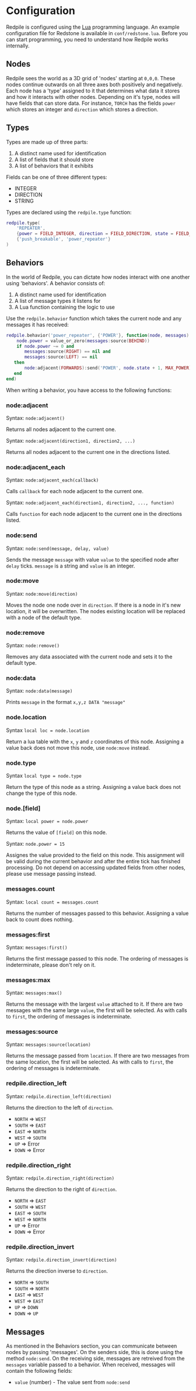 Configuration
=============

Redpile is configured using the [Lua](http://www.lua.org/start.html) programming language.
An example configuration file for Redstone is available in `conf/redstone.lua`.
Before you can start programming, you need to understand how Redpile works internally.

Nodes
-----

Redpile sees the world as a 3D grid of 'nodes' starting at `0,0,0`.
These nodes continue outwards on all three axes both positively and negatively.
Each node has a 'type' assigned to it that determines what data it stores and
how it interacts with other nodes.
Depending on it's type, nodes will have fields that can store data.
For instance, `TORCH` has the fields `power` which stores an integer and
`direction` which stores a direction.

Types
-----

Types are made up of three parts:

1. A distinct name used for identification
2. A list of fields that it should store
3. A list of behaviors that it exhibits

Fields can be one of three different types:

* INTEGER
* DIRECTION
* STRING

Types are declared using the `redpile.type` function:

~~~lua
redpile.type(
    'REPEATER',
    {power = FIELD_INTEGER, direction = FIELD_DIRECTION, state = FIELD_INTEGER},
    {'push_breakable', 'power_repeater'}
)
~~~

Behaviors
---------

In the world of Redpile, you can dictate how nodes interact with one another using 'behaviors'.
A behavior consists of:

1. A distinct name used for identification
2. A list of message types it listens for
3. A Lua function containing the logic to use

Use the `redpile.behavior` function which takes the current node and any messages it has received:

~~~lua
redpile.behavior('power_repeater', {'POWER'}, function(node, messages)
    node.power = value_or_zero(messages:source(BEHIND))
    if node.power ~= 0 and
       messages:source(RIGHT) == nil and
       messages:source(LEFT) == nil
   then
       node:adjacent(FORWARDS):send('POWER', node.state + 1, MAX_POWER)
   end
end)
~~~

When writing a behavior, you have access to the following functions:

### node:adjacent

Syntax: `node:adjacent()`

Returns all nodes adjacent to the current one.

Syntax: `node:adjacent(direction1, direction2, ...)`

Returns all nodes adjacent to the current one in the directions listed.

### node:adjacent_each

Syntax: `node:adjacent_each(callback)`

Calls `callback` for each node adjacent to the current one.

Syntax: `node:adjacent_each(direction1, direction2, ..., function)`

Calls `function` for each node adjacent to the current one in the directions listed.

### node:send

Syntax: `node:send(message, delay, value)`

Sends the message `message` with value `value` to the specified node after `delay` ticks.
`message` is a string and `value` is an integer.

### node:move

Syntax: `node:move(direction)`

Moves the node one node over in `direction`.
If there is a node in it's new location, it will be overwritten.
The nodes existing location will be replaced with a node of the default type.

### node:remove

Syntax: `node:remove()`

Removes any data associated with the current node and sets it to the default type.

### node:data

Syntax: `node:data(message)`

Prints `message` in the format `x,y,z DATA "message"`

### node.location

Syntax `local loc = node.location`

Return a lua table with the `x`, `y` and `z` coordinates of this node.
Assigning a value back does not move this node, use `node:move` instead.

### node.type

Syntax `local type = node.type`

Return the type of this node as a string.
Assigning a value back does not change the type of this node.

### node.[field]

Syntax: `local power = node.power`

Returns the value of `[field]` on this node.

Syntax: `node.power = 15`

Assignes the value provided to the field on this node.
This assignment will be valid during the current behavior and after the entire tick has finished processing.
Do not depend on accessing updated fields from other nodes, please use message passing instead.

### messages.count

Syntax: `local count = messages.count`

Returns the number of messages passed to this behavior.
Assigning a value back to count does nothing.

### messages:first

Syntax: `messages:first()`

Returns the first message passed to this node.
The ordering of messages is indeterminate, please don't rely on it.

### messages:max

Syntax: `messages:max()`

Returns the message with the largest `value` attached to it.
If there are two messages with the same large `value`, the first will be selected.
As with calls to `first`, the ordering of messages is indeterminate.

### messages:source

Syntax: `messages:source(location)`

Returns the message passed from `location`.
If there are two messages from the same location, the first will be selected.
As with calls to `first`, the ordering of messages is indeterminate.

### redpile.direction_left

Syntax: `redpile.direction_left(direction)`

Returns the direction to the left of `direction`.

* `NORTH` => `WEST`
* `SOUTH` => `EAST`
* `EAST` => `NORTH`
* `WEST` => `SOUTH`
* `UP` => Error
* `DOWN` => Error

### redpile.direction_right

Syntax: `redpile.direction_right(direction)`

Returns the direction to the right of `direction`.

* `NORTH` => `EAST`
* `SOUTH` => `WEST`
* `EAST` => `SOUTH`
* `WEST` => `NORTH`
* `UP` => Error
* `DOWN` => Error

### redpile.direction_invert

Syntax: `redpile.direction_invert(direction)`

Returns the direction inverse to `direction`.

* `NORTH` => `SOUTH`
* `SOUTH` => `NORTH`
* `EAST` => `WEST`
* `WEST` => `EAST`
* `UP` => `DOWN`
* `DOWN` => `UP`

Messages
--------

As mentioned in the Behaviors section, you can communicate between nodes by passing 'messages'.
On the senders side, this is done using the method `node:send`.
On the receiving side, messages are retreived from the `messages` variable passed to a behavior.
When received, messages will contain the following fields:

* `value` (number) - The value sent from `node:send`

